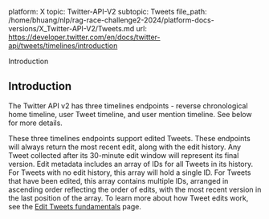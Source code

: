 platform: X
topic: Twitter-API-V2
subtopic: Tweets
file_path: /home/bhuang/nlp/rag-race-challenge2-2024/platform-docs-versions/X_Twitter-API-V2/Tweets.md
url: https://developer.twitter.com/en/docs/twitter-api/tweets/timelines/introduction

Introduction

## Introduction

The Twitter API v2 has three timelines endpoints - reverse chronological home timeline, user Tweet timeline, and user mention timeline. See below for more details.

These three timelines endpoints support edited Tweets. These endpoints will always return the most recent edit, along with the edit history. Any Tweet collected after its 30-minute edit window will represent its final version. Edit metadata includes an array of IDs for all Tweets in its history. For Tweets with no edit history, this array will hold a single ID. For Tweets that have been edited, this array contains multiple IDs, arranged in ascending order reflecting the order of edits, with the most recent version in the last position of the array. To learn more about how Tweet edits work, see the [Edit Tweets fundamentals](https://developer.twitter.com/en/docs/twitter-api/edit-tweets) page.